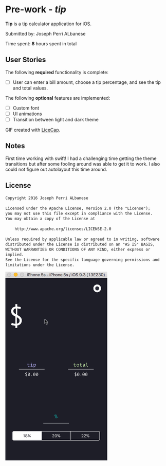 # Pre-work - *tip*

**Tip** is a tip calculator application for iOS.

Submitted by: Joseph Perri ALbanese

Time spent: **8** hours spent in total

## User Stories

The following **required** functionality is complete:
* [ ] User can enter a bill amount, choose a tip percentage, and see the tip and total values.

The following **optional** features are implemented:
* [ ] Custom font
* [ ] UI animations
* [ ] Transition between light and dark theme

GIF created with [LiceCap](http://www.cockos.com/licecap/).

## Notes

First time working with swift! I had a challenging time getting the theme transitions but after some fooling around was able to get it to work. I also could not figure out autolayout this time around.

## License

    Copyright 2016 Joseph Perri ALbanese

    Licensed under the Apache License, Version 2.0 (the "License");
    you may not use this file except in compliance with the License.
    You may obtain a copy of the License at

        http://www.apache.org/licenses/LICENSE-2.0

    Unless required by applicable law or agreed to in writing, software
    distributed under the License is distributed on an "AS IS" BASIS,
    WITHOUT WARRANTIES OR CONDITIONS OF ANY KIND, either express or implied.
    See the License for the specific language governing permissions and
    limitations under the License.




![gif demo](tipGif.gif)
